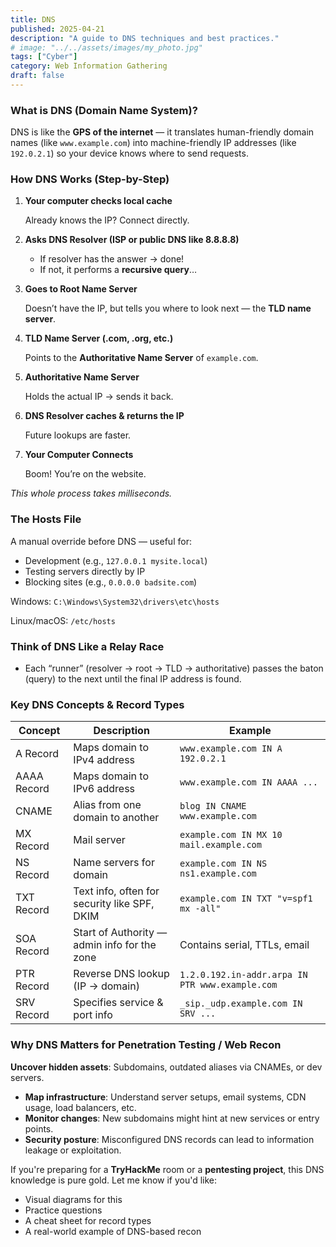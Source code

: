 ```yaml
---
title: DNS
published: 2025-04-21
description: "A guide to DNS techniques and best practices."
# image: "../../assets/images/my_photo.jpg"
tags: ["Cyber"]
category: Web Information Gathering 
draft: false
---
```


### **What is DNS (Domain Name System)?**

DNS is like the **GPS of the internet** — it translates human-friendly domain names (like `www.example.com`) into machine-friendly IP addresses (like `192.0.2.1`) so your device knows where to send requests.

### **How DNS Works (Step-by-Step)**

1. **Your computer checks local cache**
    
    Already knows the IP? Connect directly.
    
2. **Asks DNS Resolver (ISP or public DNS like 8.8.8.8)**
    - If resolver has the answer → done!
    - If not, it performs a **recursive query**…
3. **Goes to Root Name Server**
    
    Doesn’t have the IP, but tells you where to look next — the **TLD name server**.
    
4. **TLD Name Server (.com, .org, etc.)**
    
    Points to the **Authoritative Name Server** of `example.com`.
    
5. **Authoritative Name Server**
    
    Holds the actual IP → sends it back.
    
6. **DNS Resolver caches & returns the IP**
    
    Future lookups are faster.
    
7. **Your Computer Connects**
    
    Boom! You’re on the website.
    

*This whole process takes milliseconds.*

### **The Hosts File**

A manual override before DNS — useful for:

- Development (e.g., `127.0.0.1 mysite.local`)
- Testing servers directly by IP
- Blocking sites (e.g., `0.0.0.0 badsite.com`)

Windows: `C:\Windows\System32\drivers\etc\hosts`

Linux/macOS: `/etc/hosts`

### **Think of DNS Like a Relay Race**

- Each “runner” (resolver → root → TLD → authoritative) passes the baton (query) to the next until the final IP address is found.

### **Key DNS Concepts & Record Types**

| Concept      | Description                                  | Example                                  |
|--------------|----------------------------------------------|------------------------------------------|
| A Record     | Maps domain to IPv4 address                  | `www.example.com IN A 192.0.2.1`         |
| AAAA Record  | Maps domain to IPv6 address                  | `www.example.com IN AAAA ...`            |
| CNAME        | Alias from one domain to another             | `blog IN CNAME www.example.com`          |
| MX Record    | Mail server                                  | `example.com IN MX 10 mail.example.com`  |
| NS Record    | Name servers for domain                      | `example.com IN NS ns1.example.com`      |
| TXT Record   | Text info, often for security like SPF, DKIM | `example.com IN TXT "v=spf1 mx -all"`    |
| SOA Record   | Start of Authority — admin info for the zone | Contains serial, TTLs, email             |
| PTR Record   | Reverse DNS lookup (IP → domain)             | `1.2.0.192.in-addr.arpa IN PTR www.example.com` |
| SRV Record   | Specifies service & port info                | `_sip._udp.example.com IN SRV ...`       |

### **Why DNS Matters for Penetration Testing / Web Recon**

**Uncover hidden assets**: Subdomains, outdated aliases via CNAMEs, or dev servers.

- **Map infrastructure**: Understand server setups, email systems, CDN usage, load balancers, etc.
- **Monitor changes**: New subdomains might hint at new services or entry points.
- **Security posture**: Misconfigured DNS records can lead to information leakage or exploitation.

If you're preparing for a **TryHackMe** room or a **pentesting project**, this DNS knowledge is pure gold. Let me know if you'd like:

- Visual diagrams for this
- Practice questions
- A cheat sheet for record types
- A real-world example of DNS-based recon